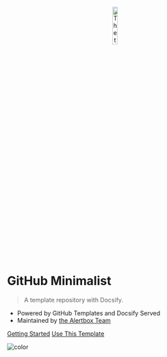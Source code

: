 <p align="center">
  <img alt="The template markdown in action" src="https://user-images.githubusercontent.com/958227/84303927-67d8b480-ab75-11ea-98fe-5d9c311b0322.png" width="15%">
</p>

# GitHub Minimalist

> A template repository with Docsify.

- Powered by GitHub Templates and Docsify Served
- Maintained by [the Alertbox Team](https://github.com/alertbox/gh-minimalist/)

[Getting Started](#welcome)
[Use This Template](https://github.com/alertbox/gh-minimalist/generate/)

<!-- background color -->

![color](#f0f0f0)
